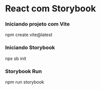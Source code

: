 # React com Storybook

<h3>Iniciando projeto com Vite</h3>
npm create vite@latest
 
<h3>Iniciando Storybook</h3>
npx sb init

<h3>Storybook Run</h3>
npm run storybook